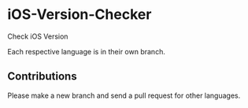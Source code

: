 # iOS-Version-Checker
Check iOS Version

Each respective language is in their own branch.
## Contributions
Please make a new branch and send a pull request for other languages.
